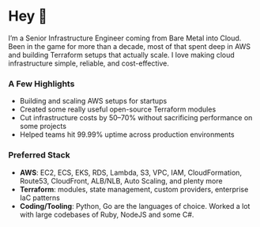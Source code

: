 # Hey 👋
I’m a Senior Infrastructure Engineer coming from Bare Metal into Cloud. Been in the game for more than a decade, most of that spent deep in AWS and building Terraform setups that actually scale. I love making cloud infrastructure simple, reliable, and cost-effective.

### A Few Highlights
- Building and scaling AWS setups for startups
- Created some really useful open-source Terraform modules
- Cut infrastructure costs by 50–70% without sacrificing performance on some projects
- Helped teams hit 99.99% uptime across production environments

### Preferred Stack
- **AWS**: EC2, ECS, EKS, RDS, Lambda, S3, VPC, IAM, CloudFormation, Route53, CloudFront, ALB/NLB, Auto Scaling, and plenty more
- **Terraform**: modules, state management, custom providers, enterprise IaC patterns
- **Coding/Tooling**: Python, Go are the languages of choice. Worked a lot with large codebases of Ruby, NodeJS and some C#.
<!--

Here are some ideas to get you started:

- 🔭 I’m currently working on ...
- 🌱 I’m currently learning ...
- 👯 I’m looking to collaborate on ...
- 🤔 I’m looking for help with ...
- 💬 Ask me about ...
- 📫 How to reach me: ...
- 😄 Pronouns: ...𝒙
- ⚡ Fun fact: ...
-->
